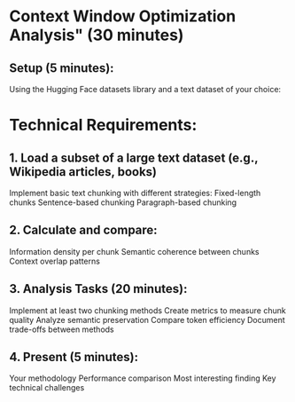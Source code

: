 # Context Window Optimization Analysis" (30 minutes)
## Setup (5 minutes):
Using the Hugging Face datasets library and a text dataset of your choice:
# Technical Requirements:
## 1. Load a subset of a large text dataset (e.g., Wikipedia articles, books)
Implement basic text chunking with different strategies:
Fixed-length chunks
Sentence-based chunking
Paragraph-based chunking
## 2. Calculate and compare:
Information density per chunk
Semantic coherence between chunks
Context overlap patterns
## 3. Analysis Tasks (20 minutes):
Implement at least two chunking methods
Create metrics to measure chunk quality
Analyze semantic preservation
Compare token efficiency
Document trade-offs between methods
## 4. Present (5 minutes):
Your methodology
Performance comparison
Most interesting finding
Key technical challenges
